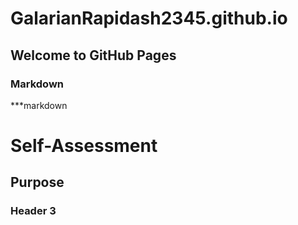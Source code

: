 # GalarianRapidash2345.github.io

## Welcome to GitHub Pages


### Markdown

***markdown


# Self-Assessment
## Purpose
### Header 3
